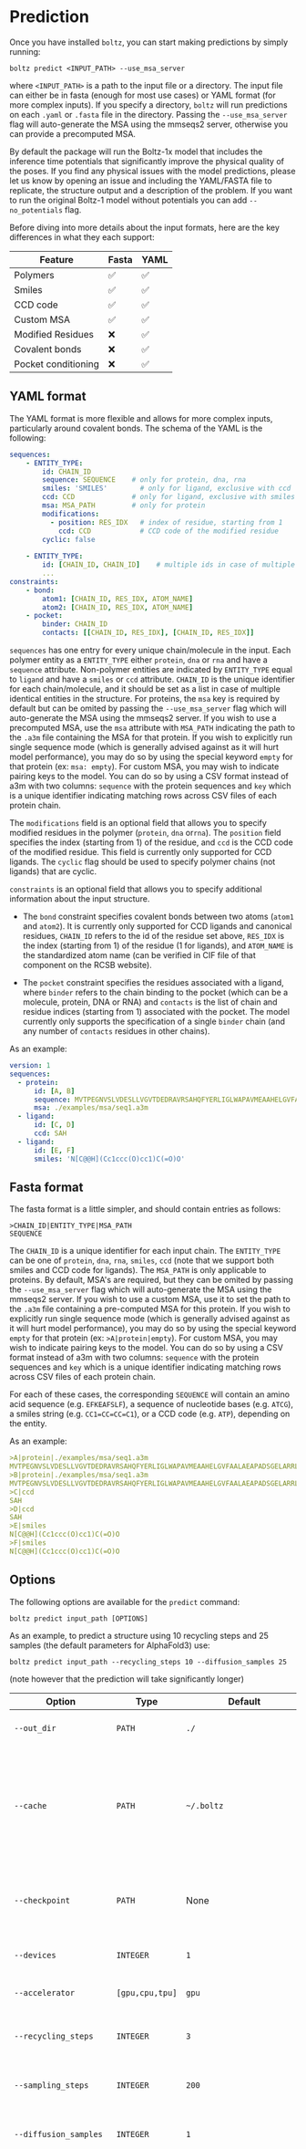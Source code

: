 # Prediction

Once you have installed `boltz`, you can start making predictions by simply running:

`boltz predict <INPUT_PATH> --use_msa_server`

where `<INPUT_PATH>` is a path to the input file or a directory. The input file can either be in fasta (enough for most use cases) or YAML  format (for more complex inputs). If you specify a directory, `boltz` will run predictions on each `.yaml` or `.fasta` file in the directory. Passing the `--use_msa_server` flag will auto-generate the MSA using the mmseqs2 server, otherwise you can provide a precomputed MSA. 

By default the package will run the Boltz-1x model that includes the inference time potentials that significantly improve the physical quality of the poses. If you find any physical issues with the model predictions, please let us know by opening an issue and including the YAML/FASTA file to replicate, the structure output and a description of the problem. If you want to run the original Boltz-1 model without potentials you can add `--no_potentials` flag. 

Before diving into more details about the input formats, here are the key differences in what they each support:

| Feature  | Fasta              | YAML    |
| -------- |--------------------| ------- |
| Polymers | :white_check_mark: | :white_check_mark:   |
| Smiles   | :white_check_mark: | :white_check_mark:   |
| CCD code | :white_check_mark: | :white_check_mark:   |
| Custom MSA | :white_check_mark: | :white_check_mark:   |
| Modified Residues | :x:                |  :white_check_mark: |
| Covalent bonds | :x:                | :white_check_mark:   |
| Pocket conditioning | :x:                | :white_check_mark:   |



## YAML format

The YAML format is more flexible and allows for more complex inputs, particularly around covalent bonds. The schema of the YAML is the following:

```yaml
sequences:
    - ENTITY_TYPE:
        id: CHAIN_ID 
        sequence: SEQUENCE    # only for protein, dna, rna
        smiles: 'SMILES'        # only for ligand, exclusive with ccd
        ccd: CCD              # only for ligand, exclusive with smiles
        msa: MSA_PATH         # only for protein
        modifications:
          - position: RES_IDX   # index of residue, starting from 1
            ccd: CCD            # CCD code of the modified residue
        cyclic: false
     
    - ENTITY_TYPE:
        id: [CHAIN_ID, CHAIN_ID]    # multiple ids in case of multiple identical entities
        ...
constraints:
    - bond:
        atom1: [CHAIN_ID, RES_IDX, ATOM_NAME]
        atom2: [CHAIN_ID, RES_IDX, ATOM_NAME]
    - pocket:
        binder: CHAIN_ID
        contacts: [[CHAIN_ID, RES_IDX], [CHAIN_ID, RES_IDX]]
```
`sequences` has one entry for every unique chain/molecule in the input. Each polymer entity as a `ENTITY_TYPE`  either `protein`, `dna` or `rna` and have a `sequence` attribute. Non-polymer entities are indicated by `ENTITY_TYPE` equal to `ligand` and have a `smiles` or `ccd` attribute. `CHAIN_ID` is the unique identifier for each chain/molecule, and it should be set as a list in case of multiple identical entities in the structure. For proteins, the `msa` key is required by default but can be omited by passing the `--use_msa_server` flag which will auto-generate the MSA using the mmseqs2 server. If you wish to use a precomputed MSA, use the `msa` attribute with `MSA_PATH` indicating the path to the `.a3m` file containing the MSA for that protein. If you wish to explicitly run single sequence mode (which is generally advised against as it will hurt model performance), you may do so by using the special keyword `empty` for that protein (ex: `msa: empty`). For custom MSA, you may wish to indicate pairing keys to the model. You can do so by using a CSV format instead of a3m with two columns: `sequence` with the protein sequences and `key` which is a unique identifier indicating matching rows across CSV files of each protein chain.

The `modifications` field is an optional field that allows you to specify modified residues in the polymer (`protein`, `dna` or`rna`). The `position` field specifies the index (starting from 1) of the residue, and `ccd` is the CCD code of the modified residue. This field is currently only supported for CCD ligands. The `cyclic` flag should be used to specify polymer chains (not ligands) that are cyclic. 

`constraints` is an optional field that allows you to specify additional information about the input structure. 


* The `bond` constraint specifies covalent bonds between two atoms (`atom1` and `atom2`). It is currently only supported for CCD ligands and canonical residues, `CHAIN_ID` refers to the id of the residue set above, `RES_IDX` is the index (starting from 1) of the residue (1 for ligands), and `ATOM_NAME` is the standardized atom name (can be verified in CIF file of that component on the RCSB website).

* The `pocket` constraint specifies the residues associated with a ligand, where `binder` refers to the chain binding to the pocket (which can be a molecule, protein, DNA or RNA) and `contacts` is the list of chain and residue indices (starting from 1) associated with the pocket. The model currently only supports the specification of a single `binder` chain (and any number of `contacts` residues in other chains).

As an example:

```yaml
version: 1
sequences:
  - protein:
      id: [A, B]
      sequence: MVTPEGNVSLVDESLLVGVTDEDRAVRSAHQFYERLIGLWAPAVMEAAHELGVFAALAEAPADSGELARRLDCDARAMRVLLDALYAYDVIDRIHDTNGFRYLLSAEARECLLPGTLFSLVGKFMHDINVAWPAWRNLAEVVRHGARDTSGAESPNGIAQEDYESLVGGINFWAPPIVTTLSRKLRASGRSGDATASVLDVGCGTGLYSQLLLREFPRWTATGLDVERIATLANAQALRLGVEERFATRAGDFWRGGWGTGYDLVLFANIFHLQTPASAVRLMRHAAACLAPDGLVAVVDQIVDADREPKTPQDRFALLFAASMTNTGGGDAYTFQEYEEWFTAAGLQRIETLDTPMHRILLARRATEPSAVPEGQASENLYFQ
      msa: ./examples/msa/seq1.a3m
  - ligand:
      id: [C, D]
      ccd: SAH
  - ligand:
      id: [E, F]
      smiles: 'N[C@@H](Cc1ccc(O)cc1)C(=O)O'
```


## Fasta format

The fasta format is a little simpler, and should contain entries as follows:

```
>CHAIN_ID|ENTITY_TYPE|MSA_PATH
SEQUENCE
```

The `CHAIN_ID` is a unique identifier for each input chain. The `ENTITY_TYPE` can be one of `protein`, `dna`, `rna`, `smiles`, `ccd` (note that we support both smiles and CCD code for ligands). The `MSA_PATH` is only applicable to proteins. By default, MSA's are required, but they can be omited by passing the `--use_msa_server` flag which will auto-generate the MSA using the mmseqs2 server. If you wish to use a custom MSA, use it to set the path to the `.a3m` file containing a pre-computed MSA for this protein. If you wish to explicitly run single sequence mode (which is generally advised against as it will hurt model performance), you may do so by using the special keyword `empty` for that protein (ex: `>A|protein|empty`). For custom MSA, you may wish to indicate pairing keys to the model. You can do so by using a CSV format instead of a3m with two columns: `sequence` with the protein sequences and `key` which is a unique identifier indicating matching rows across CSV files of each protein chain.

For each of these cases, the corresponding `SEQUENCE` will contain an amino acid sequence (e.g. `EFKEAFSLF`), a sequence of nucleotide bases (e.g. `ATCG`), a smiles string (e.g. `CC1=CC=CC=C1`), or a CCD code (e.g. `ATP`), depending on the entity.

As an example:

```yaml
>A|protein|./examples/msa/seq1.a3m
MVTPEGNVSLVDESLLVGVTDEDRAVRSAHQFYERLIGLWAPAVMEAAHELGVFAALAEAPADSGELARRLDCDARAMRVLLDALYAYDVIDRIHDTNGFRYLLSAEARECLLPGTLFSLVGKFMHDINVAWPAWRNLAEVVRHGARDTSGAESPNGIAQEDYESLVGGINFWAPPIVTTLSRKLRASGRSGDATASVLDVGCGTGLYSQLLLREFPRWTATGLDVERIATLANAQALRLGVEERFATRAGDFWRGGWGTGYDLVLFANIFHLQTPASAVRLMRHAAACLAPDGLVAVVDQIVDADREPKTPQDRFALLFAASMTNTGGGDAYTFQEYEEWFTAAGLQRIETLDTPMHRILLARRATEPSAVPEGQASENLYFQ
>B|protein|./examples/msa/seq1.a3m
MVTPEGNVSLVDESLLVGVTDEDRAVRSAHQFYERLIGLWAPAVMEAAHELGVFAALAEAPADSGELARRLDCDARAMRVLLDALYAYDVIDRIHDTNGFRYLLSAEARECLLPGTLFSLVGKFMHDINVAWPAWRNLAEVVRHGARDTSGAESPNGIAQEDYESLVGGINFWAPPIVTTLSRKLRASGRSGDATASVLDVGCGTGLYSQLLLREFPRWTATGLDVERIATLANAQALRLGVEERFATRAGDFWRGGWGTGYDLVLFANIFHLQTPASAVRLMRHAAACLAPDGLVAVVDQIVDADREPKTPQDRFALLFAASMTNTGGGDAYTFQEYEEWFTAAGLQRIETLDTPMHRILLARRATEPSAVPEGQASENLYFQ
>C|ccd
SAH
>D|ccd
SAH
>E|smiles
N[C@@H](Cc1ccc(O)cc1)C(=O)O
>F|smiles
N[C@@H](Cc1ccc(O)cc1)C(=O)O
```


## Options

The following options are available for the `predict` command:

    boltz predict input_path [OPTIONS]

As an example, to predict a structure using 10 recycling steps and 25 samples (the default parameters for AlphaFold3) use:

    boltz predict input_path --recycling_steps 10 --diffusion_samples 25

(note however that the prediction will take significantly longer)


| **Option**               | **Type**        | **Default**                 | **Description**                                                                                                                                                                     |
|--------------------------|-----------------|-----------------------------|-------------------------------------------------------------------------------------------------------------------------------------------------------------------------------------|
| `--out_dir`              | `PATH`          | `./`                        | The path where to save the predictions.                                                                                                                                             |
| `--cache`                | `PATH`          | `~/.boltz`                  | The directory where to download the data and model. Will use environmnet variable `BOLTZ_CACHE` as an absolute path if set                                                          |
| `--checkpoint`           | `PATH`          | None                        | An optional checkpoint. Uses the provided Boltz-1 model by default.                                                                                                                 |
| `--devices`              | `INTEGER`       | `1`                         | The number of devices to use for prediction.                                                                                                                                        |
| `--accelerator`          | `[gpu,cpu,tpu]` | `gpu`                       | The accelerator to use for prediction.                                                                                                                                              |
| `--recycling_steps`      | `INTEGER`       | `3`                         | The number of recycling steps to use for prediction.                                                                                                                                |
| `--sampling_steps`       | `INTEGER`       | `200`                       | The number of sampling steps to use for prediction.                                                                                                                                 |
| `--diffusion_samples`    | `INTEGER`       | `1`                         | The number of diffusion samples to use for prediction.                                                                                                                              |
| `--step_scale`           | `FLOAT`         | `1.638`                     | The step size is related to the temperature at which the diffusion process samples the distribution. The lower the higher the diversity among samples (recommended between 1 and 2). |
| `--output_format`        | `[pdb,mmcif]`   | `mmcif`                     | The output format to use for the predictions.                                                                                                                                       |
| `--num_workers`          | `INTEGER`       | `2`                         | The number of dataloader workers to use for prediction.                                                                                                                             |
| `--override`             | `FLAG`          | `False`                     | Whether to override existing predictions if found.                                                                                                                                  |
| `--use_msa_server`       | `FLAG`          | `False`                     | Whether to use the msa server to generate msa's.                                                                                                                                    |
| `--msa_server_url`       | str             | `https://api.colabfold.com` | MSA server url. Used only if --use_msa_server is set.                                                                                                                               |
| `--msa_pairing_strategy` | str             | `greedy`                    | Pairing strategy to use. Used only if --use_msa_server is set. Options are 'greedy' and 'complete'                                                                                  |
| `--no_potentials`        | `FLAG`          | `False`                     | Whether to run the original Boltz-1 model without inference time potentials.                                                                                                        |
| `--write_full_pae`       | `FLAG`          | `False`                     | Whether to save the full PAE matrix as a file.                                                                                                                                      |
| `--write_full_pde`       | `FLAG`          | `False`                     | Whether to save the full PDE matrix as a file.                                                                                                                                      |

## Output

After running the model, the generated outputs are organized into the output directory following the structure below:
```
out_dir/
├── lightning_logs/                                            # Logs generated during training or evaluation
├── predictions/                                               # Contains the model's predictions
    ├── [input_file1]/
        ├── [input_file1]_model_0.cif                          # The predicted structure in CIF format, with the inclusion of per token pLDDT scores
        ├── confidence_[input_file1]_model_0.json              # The confidence scores (confidence_score, ptm, iptm, ligand_iptm, protein_iptm, complex_plddt, complex_iplddt, chains_ptm, pair_chains_iptm)
        ├── pae_[input_file1]_model_0.npz                      # The predicted PAE score for every pair of tokens
        ├── pde_[input_file1]_model_0.npz                      # The predicted PDE score for every pair of tokens
        ├── plddt_[input_file1]_model_0.npz                    # The predicted pLDDT score for every token
        ...
        └── [input_file1]_model_[diffusion_samples-1].cif      # The predicted structure in CIF format
        ...
    └── [input_file2]/
        ...
└── processed/                                                 # Processed data used during execution 
```
The `predictions` folder contains a unique folder for each input file. The input folders contain `diffusion_samples` predictions saved in the output_format ordered by confidence score as well as additional files containing the predictions of the confidence model. The `processed` folder contains the processed input files that are used by the model during inference.

The output `.json` file contains various aggregated confidence scores for specific sample. The structure of the file is as follows:
```yaml
{
    "confidence_score": 0.8367,       # Aggregated score used to sort the predictions, corresponds to 0.8 * complex_plddt + 0.2 * iptm (ptm for single chains)
    "ptm": 0.8425,                    # Predicted TM score for the complex
    "iptm": 0.8225,                   # Predicted TM score when aggregating at the interfaces
    "ligand_iptm": 0.0,               # ipTM but only aggregating at protein-ligand interfaces
    "protein_iptm": 0.8225,           # ipTM but only aggregating at protein-protein interfaces
    "complex_plddt": 0.8402,          # Average pLDDT score for the complex
    "complex_iplddt": 0.8241,         # Average pLDDT score when upweighting interface tokens
    "complex_pde": 0.8912,            # Average PDE score for the complex
    "complex_ipde": 5.1650,           # Average PDE score when aggregating at interfaces  
    "chains_ptm": {                   # Predicted TM score within each chain
        "0": 0.8533,
        "1": 0.8330
    },
    "pair_chains_iptm": {             # Predicted (interface) TM score between each pair of chains
        "0": {
            "0": 0.8533,
            "1": 0.8090
        },
        "1": {
            "0": 0.8225,
            "1": 0.8330
        }
    }
}
```
`confidence_score`, `ptm` and `plddt` scores (and their interface and individual chain analogues) have a range of [0, 1], where higher values indicate higher confidence. `pde` scores have a unit of angstroms, where lower values indicate higher confidence.
